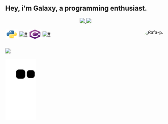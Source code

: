 ## Hey, i'm Galaxy, a programming enthusiast.
<div align="center">
  <a href="https://github.com/ygalaxy">
  <img height="150em" src="https://github-readme-stats.vercel.app/api?username=ygalaxy&show_icons=true&theme=dracula&include_all_commits=true&count_private=true"/>
  <img height="150em" src="https://github-readme-stats.vercel.app/api/top-langs/?username=ygalaxy&layout=compact&langs_count=7&theme=dracula"/>
</div>
<div style="display: inline_block"><br>

  <img align="center" alt="#" height="30" width="40" src="https://raw.githubusercontent.com/devicons/devicon/master/icons/python/python-original.svg">
  <img align="center" alt="#" height="30" width="40" src="https://cdn.jsdelivr.net/gh/devicons/devicon/icons/c/c-original.svg">
  <img align="center" alt="#" height="30" width="40" src="https://raw.githubusercontent.com/devicons/devicon/master/icons/csharp/csharp-original.svg">
  <img align="center" alt="#" height="30" width="40" src="https://cdn.jsdelivr.net/gh/devicons/devicon/icons/cplusplus/cplusplus-original.svg">
   <img align="right" alt="Rafa-pic" height="150" style="border-radius:100px;" 
        src="https://cdn.discordapp.com/avatars/757478981493719080/26d90653badbe81ce580ad5d40b20591.png?size=2048">
</div>

  ##
 
<div> 

  <a href = "mailto:davimachadocruz@gmail.com"><img src="https://img.shields.io/badge/-Gmail-%23333?style=for-the-badge&logo=gmail&logoColor=white" target="_blank"></a>
 
  ![Snake animation](https://github.com/rafaballerini/rafaballerini/blob/output/github-contribution-grid-snake.svg)
 
</div>
